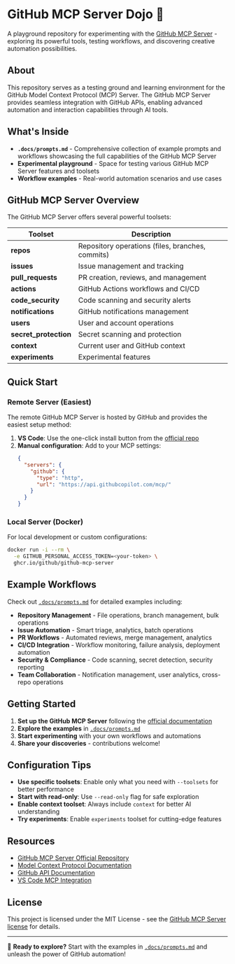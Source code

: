 # GitHub MCP Server Dojo 🥋

A playground repository for experimenting with the [GitHub MCP Server](https://github.com/github/github-mcp-server) - exploring its powerful tools, testing workflows, and discovering creative automation possibilities.

## About

This repository serves as a testing ground and learning environment for the GitHub Model Context Protocol (MCP) Server. The GitHub MCP Server provides seamless integration with GitHub APIs, enabling advanced automation and interaction capabilities through AI tools.

## What's Inside

- **`.docs/prompts.md`** - Comprehensive collection of example prompts and workflows showcasing the full capabilities of the GitHub MCP Server
- **Experimental playground** - Space for testing various GitHub MCP Server features and toolsets
- **Workflow examples** - Real-world automation scenarios and use cases

## GitHub MCP Server Overview

The GitHub MCP Server offers several powerful toolsets:

| Toolset | Description |
|---------|-------------|
| **repos** | Repository operations (files, branches, commits) |
| **issues** | Issue management and tracking |
| **pull_requests** | PR creation, reviews, and management |
| **actions** | GitHub Actions workflows and CI/CD |
| **code_security** | Code scanning and security alerts |
| **notifications** | GitHub notifications management |
| **users** | User and account operations |
| **secret_protection** | Secret scanning and protection |
| **context** | Current user and GitHub context |
| **experiments** | Experimental features |

## Quick Start

### Remote Server (Easiest)
The remote GitHub MCP Server is hosted by GitHub and provides the easiest setup method:

1. **VS Code**: Use the one-click install button from the [official repo](https://github.com/github/github-mcp-server)
2. **Manual configuration**: Add to your MCP settings:
   ```json
   {
     "servers": {
       "github": {
         "type": "http",
         "url": "https://api.githubcopilot.com/mcp/"
       }
     }
   }
   ```


### Local Server (Docker)
For local development or custom configurations:

```bash
docker run -i --rm \
  -e GITHUB_PERSONAL_ACCESS_TOKEN=<your-token> \
  ghcr.io/github/github-mcp-server
```

## Example Workflows

Check out [`.docs/prompts.md`](.docs/prompts.md) for detailed examples including:

- **Repository Management** - File operations, branch management, bulk operations
- **Issue Automation** - Smart triage, analytics, batch operations  
- **PR Workflows** - Automated reviews, merge management, analytics
- **CI/CD Integration** - Workflow monitoring, failure analysis, deployment automation
- **Security & Compliance** - Code scanning, secret detection, security reporting
- **Team Collaboration** - Notification management, user analytics, cross-repo operations

## Getting Started

1. **Set up the GitHub MCP Server** following the [official documentation](https://github.com/github/github-mcp-server)
2. **Explore the examples** in [`.docs/prompts.md`](.docs/prompts.md)
3. **Start experimenting** with your own workflows and automations
4. **Share your discoveries** - contributions welcome!

## Configuration Tips

- **Use specific toolsets**: Enable only what you need with `--toolsets` for better performance
- **Start with read-only**: Use `--read-only` flag for safe exploration
- **Enable context toolset**: Always include `context` for better AI understanding
- **Try experiments**: Enable `experiments` toolset for cutting-edge features

## Resources

- [GitHub MCP Server Official Repository](https://github.com/github/github-mcp-server)
- [Model Context Protocol Documentation](https://modelcontextprotocol.io/introduction)
- [GitHub API Documentation](https://docs.github.com/en/rest)
- [VS Code MCP Integration](https://code.visualstudio.com/docs/copilot/chat/mcp-servers)

## License

This project is licensed under the MIT License - see the 
[GitHub MCP Server license](https://github.com/github/github-mcp-server/blob/main/LICENSE) for details.

---

🚀 **Ready to explore?** Start with the examples in [`.docs/prompts.md`](.docs/prompts.md) 
and unleash the power of GitHub automation!
